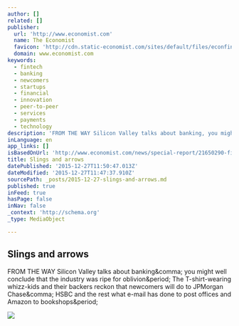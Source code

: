 ```yaml
---
author: []
related: []
publisher:
  url: 'http://www.economist.com'
  name: The Economist
  favicon: 'http://cdn.static-economist.com/sites/default/files/econfinal_favicon.ico'
  domain: www.economist.com
keywords:
  - fintech
  - banking
  - newcomers
  - startups
  - financial
  - innovation
  - peer-to-peer
  - services
  - payments
  - technology
description: 'FROM THE WAY Silicon Valley talks about banking, you might well conclude that the industry was ripe for oblivion. The T-shirt-wearing whizz-kids and their backers reckon that newcomers will do to JPMorgan Chase, HSBC and the rest what e-mail has done to post offices and Amazon to bookshops.'
inLanguage: en
app_links: []
isBasedOnUrl: 'http://www.economist.com/news/special-report/21650290-financial-technology-will-make-banks-more-vulnerable-and-less-profitable-it'
title: Slings and arrows
datePublished: '2015-12-27T11:50:47.013Z'
dateModified: '2015-12-27T11:47:37.910Z'
sourcePath: _posts/2015-12-27-slings-and-arrows.md
published: true
inFeed: true
hasPage: false
inNav: false
_context: 'http://schema.org'
_type: MediaObject

---
```

<article style=""><h1>Slings and arrows</h1><p>FROM THE WAY Silicon Valley talks about banking&amp;comma; you might well conclude that the industry was ripe for oblivion&amp;period; The T-shirt-wearing whizz-kids and their backers reckon that newcomers will do to JPMorgan Chase&amp;comma; HSBC and the rest what e-mail has done to post offices and Amazon to bookshops&amp;period;</p><img src="http://cdn.static-economist.com/sites/default/files/images/print-edition/20150509_SRD001_0.jpg" /></article>